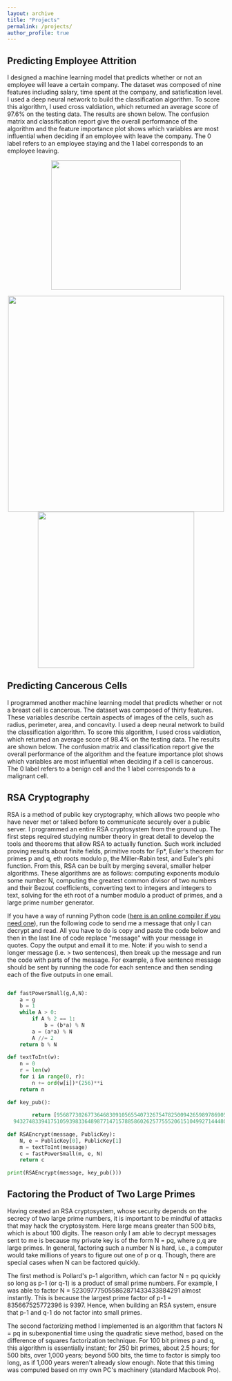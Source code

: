 ```yaml
---
layout: archive
title: "Projects"
permalink: /projects/
author_profile: true
---
```


## Predicting Employee Attrition
I designed a machine learning model that predicts whether or not an employee will leave a certain company. The dataset was composed of nine features including salary, time spent at the company, and satisfication level. I used a deep neural network to build the classification algorithm. To score this algorithm, I used cross valdiation, which returned an average score of 97.6% on the testing data. The results are shown below. The confusion matrix and classification report give the overall performance of the algorithm and the feature importance plot shows which variables are most influential when deciding if an employee with leave the company. The 0 label refers to an employee staying and the 1 label corresponds to an employee leaving.

<p align="center">
  <img width="300" src="https://user-images.githubusercontent.com/93623304/143722820-ab0f7749-5010-4bb9-a600-88e4f61ae85e.png" />
</p>

<p align="center">
  <img width="500" src="https://user-images.githubusercontent.com/93623304/143722789-317b661c-1ce8-40ea-aff9-4b6e2b3603a3.png" />
  <img width="362" src="https://user-images.githubusercontent.com/93623304/143722811-7114a8ab-21f0-4d68-9f5c-95eba62bd8fd.png" />
</p>

## Predicting Cancerous Cells
I programmed another machine learning model that predicts whether or not a breast cell is cancerous. The dataset was composed of thirty features. These variables describe certain aspects of images of the cells, such as radius, perimeter, area, and concavity. I used a deep neural network to build the classification algorithm. To score this algorithm, I used cross valdiation, which returned an average score of 98.4% on the testing data. The results are shown below. The confusion matrix and classification report give the overall performance of the algorithm and the feature importance plot shows which variables are most influential when deciding if a cell is cancerous. The 0 label refers to a benign cell and the 1 label corresponds to a malignant cell. 

## RSA Cryptography
RSA is a method of public key cryptography, which allows two people who have never met or talked before to communicate securely over a public server. I programmed an entire RSA cryptosystem from the ground up. The first steps required studying number theory in great detail to develop the tools and theorems that allow RSA to actually function. Such work included proving results about finite fields, primitive roots for Fp*, Euler's theorem for primes p and q, eth roots modulo p, the Miller-Rabin test, and Euler's phi function. From this, RSA can be built by merging several, smaller helper algorithms. These algorithms are as follows: computing exponents modulo some number N, computing the greatest common divisor of two numbers and their Bezout coefficients, converting text to integers and integers to text, solving for the eth root of a number modulo a product of primes, and a large prime number generator. 

If you have a way of running Python code ([here is an online compiler if you need one](https://www.online-python.com/)), run the following code to send me a message that only I can decrypt and read. All you have to do is copy and paste the code below and then in the last line of code replace "message" with your message in quotes. Copy the output and email it to me. Note: if you wish to send a longer message (i.e. > two sentences), then break up the message and run the code with parts of the message. For example, a five sentence message should be sent by running the code for each sentence and then sending each of the five outputs in one email. 
```python

def fastPowerSmall(g,A,N):
    a = g
    b = 1
    while A > 0:
        if A % 2 == 1:
            b = (b*a) % N
        a = (a*a) % N
        A //= 2
    return b % N
    
def textToInt(w):
    n = 0
    r = len(w)
    for i in range(0, r):
        n += ord(w[i])*(256)**i
    return n
    
def key_pub():
    
        return [95687730267736468309105655407326754782500942659897869053985746521303037185871428164059832595106765058507906558664508450950635050113862445069320621540629306105731589037156189773163244798310450131207271493890279095841811217699314917886618078943597566202288313042147728130245090840954661667379318327564644668627,
  943274833941751059398336489877147157885860262577555206151049927144480573932070294827847988654171915814614443633593140673062574476670615531359423766696523675871934265576543144241486506891932586452418987530075528160352882626456721240768279336073865694139601039446419026302729795926667687331673281918884254251]
    
def RSAEncrypt(message, PublicKey):
    N, e = PublicKey[0], PublicKey[1]
    m = textToInt(message)
    c = fastPowerSmall(m, e, N)
    return c
    
print(RSAEncrypt(message, key_pub()))

```

## Factoring the Product of Two Large Primes
Having created an RSA cryptosystem, whose security depends on the secrecy of two large prime numbers, it is important to be mindful of attacks that may hack the cryptosystem. Here large means greater than 500 bits, which is about 100 digits. The reason only I am able to decrypt messages sent to me is because my private key is of the form N = pq, where p,q are large primes. In general, factoring such a number N is hard, i.e., a computer would take millions of years to figure out one of p or q. Though, there are special cases when N can be factored quickly. 

The first method is Pollard's p-1 algorithm, which can factor N = pq quickly so long as p-1 (or q-1) is a product of small prime numbers. For example, I was able to factor N = 523097775055862871433433884291 almost instantly. This is because the largest prime factor of p-1 = 835667525772396 is 9397. Hence, when building an RSA system, ensure that p-1 and q-1 do not factor into small primes. 

The second factorizing method I implemented is an algorithm that factors N = pq in subexponential time using the quadratic sieve method, based on the difference of squares factorization technique. For 100 bit primes p and q, this algorithm is essentially instant; for 250 bit primes, about 2.5 hours; for 500 bits, over 1,000 years; beyond 500 bits, the time to factor is simply too long, as if 1,000 years weren't already slow enough. Note that this timing was computed based on my own PC's machinery (standard Macbook Pro). 

